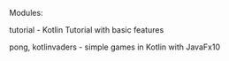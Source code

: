 Modules:

tutorial - Kotlin Tutorial with basic features

pong, kotlinvaders - simple games in Kotlin with JavaFx10
